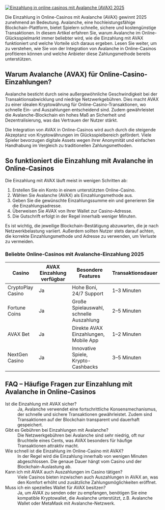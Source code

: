 [![Einzahlung in online casinos mit Avalanche (AVAX) 2025](https://123-caf.pages.dev/gitsignup.png)](https://vrmoo.ru/Bt82HjjY)

<p>Die Einzahlung in Online-Casinos mit Avalanche (AVAX) gewinnt 2025 zunehmend an Bedeutung. Avalanche, eine hochleistungsfähige Blockchain-Plattform, bietet Spielern schnelle, sichere und kostengünstige Transaktionen. In diesem Artikel erfahren Sie, warum Avalanche im Online-Glücksspielmarkt immer beliebter wird, wie die Einzahlung mit AVAX funktioniert und welche Vorteile sich daraus ergeben. Lesen Sie weiter, um zu verstehen, wie Sie von der Integration von Avalanche in Online-Casinos profitieren können und welche Anbieter diese Zahlungsmethode bereits unterstützen.</p>  <h2>Warum Avalanche (AVAX) für Online-Casino-Einzahlungen?</h2> <p>Avalanche besticht durch seine außergewöhnliche Geschwindigkeit bei der Transaktionsabwicklung und niedrige Netzwerkgebühren. Dies macht AVAX zu einer idealen Kryptowährung für Online-Casino-Transaktionen, wo schnelle Ein- und Auszahlungen entscheidend sind. Zudem gewährleistet die Avalanche-Blockchain ein hohes Maß an Sicherheit und Dezentralisierung, was das Vertrauen der Nutzer stärkt.</p> <p>Die Integration von AVAX in Online-Casinos wird auch durch die steigende Akzeptanz von Kryptowährungen im Glücksspielbereich gefördert. Viele Spieler bevorzugen digitale Assets wegen ihrer Anonymität und einfachen Handhabung im Vergleich zu traditionellen Zahlungsmethoden.</p>  <h2>So funktioniert die Einzahlung mit Avalanche in Online-Casinos</h2> <p>Die Einzahlung mit AVAX läuft meist in wenigen Schritten ab:</p> <ol>   <li>Erstellen Sie ein Konto in einem unterstützten Online-Casino.</li>   <li>Wählen Sie Avalanche (AVAX) als Einzahlungsmethode aus.</li>   <li>Geben Sie die gewünschte Einzahlungssumme ein und generieren Sie die Einzahlungsadresse.</li>   <li>Überweisen Sie AVAX von Ihrer Wallet zur Casino-Adresse.</li>   <li>Die Gutschrift erfolgt in der Regel innerhalb weniger Minuten.</li> </ol> <p>Es ist wichtig, die jeweilige Blockchain-Bestätigung abzuwarten, die je nach Netzwerkbelastung variiert. Außerdem sollten Nutzer stets darauf achten, die korrekte Einzahlungsmethode und Adresse zu verwenden, um Verluste zu vermeiden.</p>  <h3>Beliebte Online-Casinos mit Avalanche-Einzahlung 2025</h3> <table>   <thead>     <tr>       <th>Casino</th>       <th>AVAX Einzahlung verfügbar</th>       <th>Besondere Features</th>       <th>Transaktionsdauer</th>     </tr>   </thead>   <tbody>     <tr>       <td>CryptoPlay Casino</td>       <td>Ja</td>       <td>Hohe Boni, 24/7 Support</td>       <td>1–3 Minuten</td>     </tr>     <tr>       <td>Fortune Coins</td>       <td>Ja</td>       <td>Große Spielauswahl, schnelle Auszahlung</td>       <td>2–5 Minuten</td>     </tr>     <tr>       <td>AVAX Bet</td>       <td>Ja</td>       <td>Direkte AVAX Einzahlungen, Mobile App</td>       <td>1–2 Minuten</td>     </tr>     <tr>       <td>NextGen Casino</td>       <td>Ja</td>       <td>Innovative Spiele, Krypto-Cashbacks</td>       <td>3–5 Minuten</td>     </tr>   </tbody> </table>  <h2>FAQ – Häufige Fragen zur Einzahlung mit Avalanche in Online-Casinos</h2> <dl>   <dt>Ist die Einzahlung mit AVAX sicher?</dt>   <dd>Ja, Avalanche verwendet eine fortschrittliche Konsensmechanismus, der schnelle und sichere Transaktionen gewährleistet. Zudem sind Transaktionen auf der Blockchain transparent und dauerhaft gespeichert.</dd>    <dt>Gibt es Gebühren bei Einzahlungen mit Avalanche?</dt>   <dd>Die Netzwerkgebühren bei Avalanche sind sehr niedrig, oft nur Bruchteile eines Cents, was AVAX besonders für häufige Transaktionen attraktiv macht.</dd>    <dt>Wie schnell ist die Einzahlung im Online-Casino mit AVAX?</dt>   <dd>In der Regel wird die Einzahlung innerhalb von wenigen Minuten abgeschlossen. Die genaue Dauer hängt vom Casino und der Blockchain-Auslastung ab.</dd>    <dt>Kann ich mit AVAX auch Auszahlungen im Casino tätigen?</dt>   <dd>Viele Casinos bieten inzwischen auch Auszahlungen in AVAX an, was den Komfort erhöht und zusätzliche Zahlungsmöglichkeiten eröffnet.</dd>    <dt>Muss ich ein spezielles Wallet für AVAX besitzen?</dt>   <dd>Ja, um AVAX zu senden oder zu empfangen, benötigen Sie eine kompatible Kryptowallet, die Avalanche unterstützt, z.B. Avalanche Wallet oder MetaMask mit Avalanche-Netzwerk.</dd> </dl>